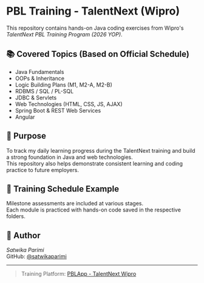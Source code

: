 # PBL Training - TalentNext (Wipro)

This repository contains hands-on Java coding exercises from Wipro's *TalentNext PBL Training Program (2026 YOP)*.

## 📚 Covered Topics (Based on Official Schedule)

- Java Fundamentals
- OOPs & Inheritance
- Logic Building Plans (M1, M2-A, M2-B)
- RDBMS / SQL / PL-SQL
- JDBC & Servlets
- Web Technologies (HTML, CSS, JS, AJAX)
- Spring Boot & REST Web Services
- Angular

## 🎯 Purpose

To track my daily learning progress during the TalentNext training and build a strong foundation in Java and web technologies.  
This repository also helps demonstrate consistent learning and coding practice to future employers.

## 📅 Training Schedule Example

Milestone assessments are included at various stages.  
Each module is practiced with hands-on code saved in the respective folders.

## 👤 Author

*Satwika Parimi*  
GitHub: [@satwikaparimi](https://github.com/satwikaparimi)

---

> Training Platform: [PBLApp - TalentNext Wipro](https://talentnext.wipro.com/PBLApp)
